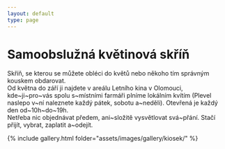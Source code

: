 ```yaml
---
layout: default
type: page
---
```


# Samoobslužná květinová skříň

Skříň, se kterou se můžete obléci do květů nebo někoho tím správným kouskem obdarovat.    
Od května do září ji najdete v areálu Letního kina v Olomouci, kde~ji~pro~vás spolu s~místními farmáři plníme lokálním kvítím (Plevel naslepo v~ní naleznete každý pátek, sobotu a~neděli). Otevřená je každý den od~10h~do~19h.  
Netřeba nic objednávat předem, ani~složitě vysvětlovat svá~přání. Stačí přijít, vybrat, zaplatit a~odejít.

{% include gallery.html folder="assets/images/gallery/kiosek/" %}
